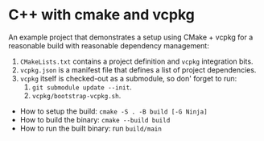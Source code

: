 # C++ with cmake and vcpkg

An example project that demonstrates a setup using CMake + vcpkg for a
reasonable build with reasonable dependency management:
1. `CMakeLists.txt` contains a project definition and `vcpkg` integration bits.
2. `vcpkg.json` is a manifest file that defines a list of project dependencies.
3. `vcpkg` itself is checked-out as a submodule, so don' forget to run:
   1. `git submodule update --init`.
   2. `vcpkg/bootstrap-vcpkg.sh`.

* How to setup the build: `cmake -S . -B build [-G Ninja]`
* How to build the binary: `cmake --build build`
* How to run the built binary: run `build/main`